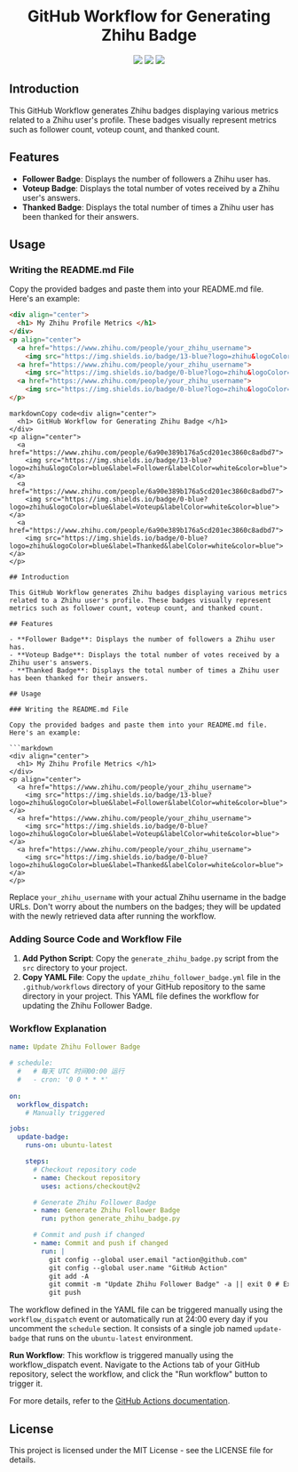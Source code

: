 <div align="center">
  <h1> GitHub Workflow for Generating Zhihu Badge </h1>
</div>
<p align="center">
  <a href="https://www.zhihu.com/people/6a90e389b176a5cd201ec3860c8adbd7">
    <img src="https://img.shields.io/badge/13-blue?logo=zhihu&logoColor=blue&label=Follower&labelColor=white&color=blue"></a>
  <a href="https://www.zhihu.com/people/6a90e389b176a5cd201ec3860c8adbd7">
    <img src="https://img.shields.io/badge/0-blue?logo=zhihu&logoColor=blue&label=Voteup&labelColor=white&color=blue"></a>
  <a href="https://www.zhihu.com/people/6a90e389b176a5cd201ec3860c8adbd7">
    <img src="https://img.shields.io/badge/0-blue?logo=zhihu&logoColor=blue&label=Thanked&labelColor=white&color=blue"></a>
</p>

## Introduction

This GitHub Workflow generates Zhihu badges displaying various metrics related to a Zhihu user's profile. These badges visually represent metrics such as follower count, voteup count, and thanked count.

## Features

- **Follower Badge**: Displays the number of followers a Zhihu user has.
- **Voteup Badge**: Displays the total number of votes received by a Zhihu user's answers.
- **Thanked Badge**: Displays the total number of times a Zhihu user has been thanked for their answers.

## Usage

### Writing the README.md File

Copy the provided badges and paste them into your README.md file. Here's an example:

```markdown
<div align="center">
  <h1> My Zhihu Profile Metrics </h1>
</div>
<p align="center">
  <a href="https://www.zhihu.com/people/your_zhihu_username">
    <img src="https://img.shields.io/badge/13-blue?logo=zhihu&logoColor=blue&label=Follower&labelColor=white&color=blue"></a>
  <a href="https://www.zhihu.com/people/your_zhihu_username">
    <img src="https://img.shields.io/badge/0-blue?logo=zhihu&logoColor=blue&label=Voteup&labelColor=white&color=blue"></a>
  <a href="https://www.zhihu.com/people/your_zhihu_username">
    <img src="https://img.shields.io/badge/0-blue?logo=zhihu&logoColor=blue&label=Thanked&labelColor=white&color=blue"></a>
</p>
```

```
markdownCopy code<div align="center">
  <h1> GitHub Workflow for Generating Zhihu Badge </h1>
</div>
<p align="center">
  <a href="https://www.zhihu.com/people/6a90e389b176a5cd201ec3860c8adbd7">
    <img src="https://img.shields.io/badge/13-blue?logo=zhihu&logoColor=blue&label=Follower&labelColor=white&color=blue"></a>
  <a href="https://www.zhihu.com/people/6a90e389b176a5cd201ec3860c8adbd7">
    <img src="https://img.shields.io/badge/0-blue?logo=zhihu&logoColor=blue&label=Voteup&labelColor=white&color=blue"></a>
  <a href="https://www.zhihu.com/people/6a90e389b176a5cd201ec3860c8adbd7">
    <img src="https://img.shields.io/badge/0-blue?logo=zhihu&logoColor=blue&label=Thanked&labelColor=white&color=blue"></a>
</p>

## Introduction

This GitHub Workflow generates Zhihu badges displaying various metrics related to a Zhihu user's profile. These badges visually represent metrics such as follower count, voteup count, and thanked count.

## Features

- **Follower Badge**: Displays the number of followers a Zhihu user has.
- **Voteup Badge**: Displays the total number of votes received by a Zhihu user's answers.
- **Thanked Badge**: Displays the total number of times a Zhihu user has been thanked for their answers.

## Usage

### Writing the README.md File

Copy the provided badges and paste them into your README.md file. Here's an example:

```markdown
<div align="center">
  <h1> My Zhihu Profile Metrics </h1>
</div>
<p align="center">
  <a href="https://www.zhihu.com/people/your_zhihu_username">
    <img src="https://img.shields.io/badge/13-blue?logo=zhihu&logoColor=blue&label=Follower&labelColor=white&color=blue"></a>
  <a href="https://www.zhihu.com/people/your_zhihu_username">
    <img src="https://img.shields.io/badge/0-blue?logo=zhihu&logoColor=blue&label=Voteup&labelColor=white&color=blue"></a>
  <a href="https://www.zhihu.com/people/your_zhihu_username">
    <img src="https://img.shields.io/badge/0-blue?logo=zhihu&logoColor=blue&label=Thanked&labelColor=white&color=blue"></a>
</p>
```

Replace `your_zhihu_username` with your actual Zhihu username in the badge URLs. Don't worry about the numbers on the badges; they will be updated with the newly retrieved data after running the workflow.

### Adding Source Code and Workflow File

1. **Add Python Script**: Copy the `generate_zhihu_badge.py` script from the `src` directory to your project.
2. **Copy YAML File**: Copy the `update_zhihu_follower_badge.yml` file in the `.github/workflows` directory of your GitHub repository to the same directory in your project. This YAML file defines the workflow for updating the Zhihu Follower Badge.

### Workflow Explanation

```yaml
name: Update Zhihu Follower Badge

# schedule:
  #   # 每天 UTC 时间00:00 运行
  #   - cron: '0 0 * * *'
  
on:
  workflow_dispatch:
    # Manually triggered

jobs:
  update-badge:
    runs-on: ubuntu-latest

    steps:
      # Checkout repository code
      - name: Checkout repository
        uses: actions/checkout@v2

      # Generate Zhihu Follower Badge
      - name: Generate Zhihu Follower Badge
        run: python generate_zhihu_badge.py

      # Commit and push if changed
      - name: Commit and push if changed
        run: |
          git config --global user.email "action@github.com"
          git config --global user.name "GitHub Action"
          git add -A
          git commit -m "Update Zhihu Follower Badge" -a || exit 0 # Exit if no changes
          git push
```

The workflow defined in the YAML file can be triggered manually using the `workflow_dispatch` event or automatically run at 24:00 every day if you uncomment the `schedule` section. It consists of a single job named `update-badge` that runs on the `ubuntu-latest` environment.

**Run Workflow**: This workflow is triggered manually using the workflow_dispatch event. Navigate to the Actions tab of your GitHub repository, select the workflow, and click the "Run workflow" button to trigger it.

For more details, refer to the [GitHub Actions documentation](https://docs.github.com/en/actions).

## License

This project is licensed under the MIT License - see the LICENSE file for details.
